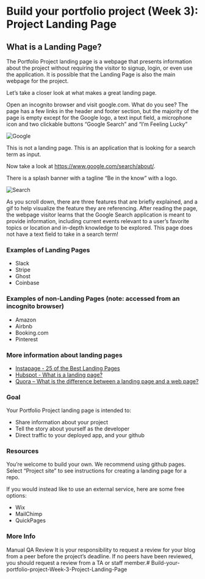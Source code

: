 # Build your portfolio project (Week 3): Project Landing Page


## What is a Landing Page?

The Portfolio Project landing page is a webpage that presents information about the project without requiring the visitor to signup, login, or even use the application. It is possible that the Landing Page is also the main webpage for the project.

Let’s take a closer look at what makes a great landing page.

Open an incognito browser and visit google.com. What do you see? The page has a few links in the header and footer section, but the majority of the page is empty except for the Google logo, a text input field, a microphone icon and two clickable buttons “Google Search” and “I’m Feeling Lucky”

![Google](https://encrypted-tbn0.gstatic.com/images?q=tbn:ANd9GcRguBrE9PhCjE-bd_BTMW_iFOLGG5ZzjFRGlmr-lXd3xRcQ7Nxu)

This is not a landing page. This is an application that is looking for a search term as input.

Now take a look at https://www.google.com/search/about/.

There is a splash banner with a tagline “Be in the know” with a logo.

![Search](https://encrypted-tbn3.gstatic.com/images?q=tbn:ANd9GcRD6yUhacM8zcbv9ybVrkq3crL47BCjuNfY4dffjEXWdMYpAubV)

As you scroll down, there are three features that are briefly explained, and a gif to help visualize the feature they are referencing. After reading the page, the webpage visitor learns that the Google Search application is meant to provide information, including current events relevant to a user’s favorite topics or location and in-depth knowledge to be explored. This page does not have a text field to take in a search term!

### Examples of Landing Pages

* Slack
* Stripe
* Ghost
* Coinbase

### Examples of non-Landing Pages (note: accessed from an incognito browser)

* Amazon
* Airbnb
* Booking.com
* Pinterest

### More information about landing pages

* [Instapage - 25 of the Best Landing Pages](https://instapage.com/blog/best-landing-pages)
* [Hubspot - What is a landing page?](https://blog.hubspot.com/marketing/landing-pages-list)
* [Quora – What is the difference between a landing page and a web page?](https://www.quora.com/What-is-the-difference-between-a-landing-page-and-a-web-page)

### Goal

Your Portfolio Project landing page is intended to:

* Share information about your project
* Tell the story about yourself as the developer
* Direct traffic to your deployed app, and your github

### Resources

You’re welcome to build your own. We recommend using github pages. Select “Project site” to see instructions for creating a landing page for a repo.

If you would instead like to use an external service, here are some free options:

* Wix
* MailChimp
* QuickPages

### More Info

Manual QA Review
It is your responsibility to request a review for your blog from a peer before the project’s deadline. If no peers have been reviewed, you should request a review from a TA or staff member.# Build-your-portfolio-project-Week-3-Project-Landing-Page

